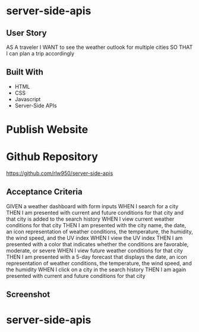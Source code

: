 # server-side-apis 

## User Story
AS A traveler
I WANT to see the weather outlook for multiple cities
SO THAT I can plan a trip accordingly

## Built With
* HTML
* CSS
* Javascript
* Server-Side APIs

# Publish Website


# Github Repository
https://github.com/rlw950/server-side-apis

## Acceptance Criteria
GIVEN a weather dashboard with form inputs
WHEN I search for a city
THEN I am presented with current and future conditions for that city and that city is added to the search history
WHEN I view current weather conditions for that city
THEN I am presented with the city name, the date, an icon representation of weather conditions, the temperature, the humidity, the wind speed, and the UV index
WHEN I view the UV index
THEN I am presented with a color that indicates whether the conditions are favorable, moderate, or severe
WHEN I view future weather conditions for that city
THEN I am presented with a 5-day forecast that displays the date, an icon representation of weather conditions, the temperature, the wind speed, and the humidity
WHEN I click on a city in the search history
THEN I am again presented with current and future conditions for that city

## Screenshot
# server-side-apis
